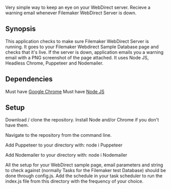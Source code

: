 Very simple way to keep an eye on your WebDirect server.
Recieve a warning email whenever Filemaker WebDirect Server is down.

## Synopsis
This application checks to make sure Filemaker WebDirect Server is running.
It goes to your Filemaker Webdirect Sample Database page and checks that it's live. If the server is down, application emails you a warning email with a PNG screenshot of the page attached.
It uses Node JS, Headless Chrome, Puppeteer and Nodemailer.

## Dependencies
Must have [Google Chrome](https://www.google.ca/chrome/browser/features.html)
Must have [Node JS](https://nodejs.org/en/)

## Setup
Download / clone the repository.
Install Node and/or Chrome if you don't have them.

Navigate to the repository from the command line.

Add Puppeteer to your directory with:
node i Puppeteer

Add Nodemailer to your directory with:
node i Nodemailer

All the setup for your WebDirect sample page, email parameters and string to check against (normally Tasks for the Filemaker test Database) should be done through config.js.
Add the schedule in your task scheduler to run the index.js file from this directory with the frequency of your choice.